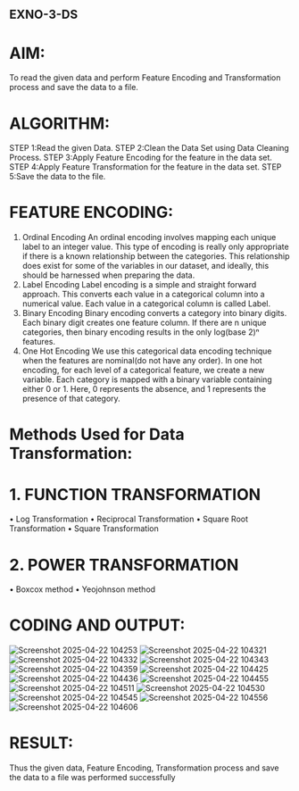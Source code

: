 ## EXNO-3-DS

# AIM:
To read the given data and perform Feature Encoding and Transformation process and save the data to a file.

# ALGORITHM:
STEP 1:Read the given Data.
STEP 2:Clean the Data Set using Data Cleaning Process.
STEP 3:Apply Feature Encoding for the feature in the data set.
STEP 4:Apply Feature Transformation for the feature in the data set.
STEP 5:Save the data to the file.

# FEATURE ENCODING:
1. Ordinal Encoding
An ordinal encoding involves mapping each unique label to an integer value. This type of encoding is really only appropriate if there is a known relationship between the categories. This relationship does exist for some of the variables in our dataset, and ideally, this should be harnessed when preparing the data.
2. Label Encoding
Label encoding is a simple and straight forward approach. This converts each value in a categorical column into a numerical value. Each value in a categorical column is called Label.
3. Binary Encoding
Binary encoding converts a category into binary digits. Each binary digit creates one feature column. If there are n unique categories, then binary encoding results in the only log(base 2)ⁿ features.
4. One Hot Encoding
We use this categorical data encoding technique when the features are nominal(do not have any order). In one hot encoding, for each level of a categorical feature, we create a new variable. Each category is mapped with a binary variable containing either 0 or 1. Here, 0 represents the absence, and 1 represents the presence of that category.

# Methods Used for Data Transformation:
   # 1. FUNCTION TRANSFORMATION
• Log Transformation
• Reciprocal Transformation
• Square Root Transformation
• Square Transformation
  # 2. POWER TRANSFORMATION
• Boxcox method
• Yeojohnson method

# CODING AND OUTPUT:
  ![Screenshot 2025-04-22 104253](https://github.com/user-attachments/assets/dcf862bb-59cf-410c-ab42-bd6209f852df)
      ![Screenshot 2025-04-22 104321](https://github.com/user-attachments/assets/1f3352fb-4434-4c6f-9903-93b84b1b475e)
      ![Screenshot 2025-04-22 104332](https://github.com/user-attachments/assets/e553cc40-065f-4d22-ac6a-49d8b79e2901)
      ![Screenshot 2025-04-22 104343](https://github.com/user-attachments/assets/a59c9d17-c727-40aa-ab80-86ac3df6dc02)
      ![Screenshot 2025-04-22 104359](https://github.com/user-attachments/assets/25acc07f-33bf-4410-8143-7bf6db125742)
      ![Screenshot 2025-04-22 104425](https://github.com/user-attachments/assets/10b29311-8e50-47c1-9b48-5d20bfbaae34)
      ![Screenshot 2025-04-22 104436](https://github.com/user-attachments/assets/1a7d34c4-30e5-4b55-b5fd-fda81251f96c)
      ![Screenshot 2025-04-22 104455](https://github.com/user-attachments/assets/265fc14e-5788-407d-8392-f39e84ad980e)
      ![Screenshot 2025-04-22 104511](https://github.com/user-attachments/assets/4018e395-e79a-47c0-9072-c197bb090bc1)
      ![Screenshot 2025-04-22 104530](https://github.com/user-attachments/assets/fdca69d0-e447-4eec-b041-eab60cab9caa)
      ![Screenshot 2025-04-22 104545](https://github.com/user-attachments/assets/2365da51-d6e7-48a4-bcb1-dfbd9cde028d)
      ![Screenshot 2025-04-22 104556](https://github.com/user-attachments/assets/2cd7e8ef-65de-436d-adcc-f8f54125f3d9)
     ![Screenshot 2025-04-22 104606](https://github.com/user-attachments/assets/4b767d96-1574-4595-bbd4-9a8c4d0f16b5)















# RESULT:
  Thus the given data, Feature Encoding, Transformation process and save the data to a file  was performed successfully

       
